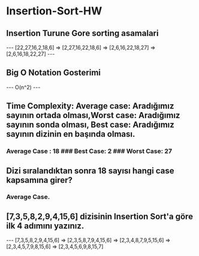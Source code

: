 # Insertion-Sort-HW
## Insertion Turune Gore sorting asamalari 
--- [22,27,16,2,18,6] => [2,27,16,22,18,6] => [2,6,16,22,18,27] => [2,6,16,18,22,27] ---


## Big O Notation Gosterimi
--- O(n^2) ---

## Time Complexity: Average case: Aradığımız sayının ortada olması,Worst case: Aradığımız sayının sonda olması, Best case: Aradığımız sayının dizinin en başında olması.
### Average Case : 18 ### Best Case: 2 ### Worst Case: 27

## Dizi sıralandıktan sonra 18 sayısı hangi case kapsamına girer?

### Average Case.

## [7,3,5,8,2,9,4,15,6] dizisinin Insertion Sort'a göre ilk 4 adımını yazınız.

--- [7,3,5,8,2,9,4,15,6] => [2,3,5,8,7,9,4,15,6] => [2,3,4,8,7,9,5,15,6] => [2,3,4,5,7,9,8,15,6] => [2,3,4,5,6,9,8,15,7]
